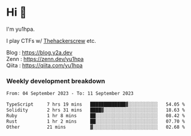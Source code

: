 # Hi 👋

I'm yu1hpa.

I play CTFs w/ [Thehackerscrew](https://www.thehackerscrew.team/) etc.

Blog : https://blog.y2a.dev  
Zenn : https://zenn.dev/yu1hpa  
Qiita : https://qiita.com/yu1hpa  

### Weekly development breakdown

<!--START_SECTION:waka-->

```txt
From: 04 September 2023 - To: 11 September 2023

TypeScript     7 hrs 19 mins   █████████████▓░░░░░░░░░░░   54.05 %
Solidity       2 hrs 31 mins   ████▓░░░░░░░░░░░░░░░░░░░░   18.63 %
Ruby           1 hr 8 mins     ██░░░░░░░░░░░░░░░░░░░░░░░   08.42 %
Rust           1 hr 2 mins     ██░░░░░░░░░░░░░░░░░░░░░░░   07.70 %
Other          21 mins         ▓░░░░░░░░░░░░░░░░░░░░░░░░   02.68 %
```

<!--END_SECTION:waka-->

